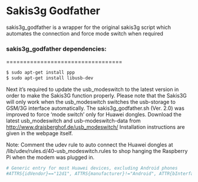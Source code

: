 # Sakis3g Godfather
sakis3g_godfather is a wrapper for the original sakis3g script which automates the connection and force mode switch when required

### sakis3g_godfather dependencies:
==================================
```sh
$ sudo apt-get install ppp
$ sudo apt-get install libusb-dev
```

Next it’s required to update the usb_modeswitch to the latest version in order to make the Sakis3G function properly. Please note that the Sakis3G will only work when the usb_modeswitch switches the usb-storage to GSM/3G interface automatically. The sakis3g_godfather.sh (Ver. 2.0) was improved to force ‘mode switch’ only for Huawei dongles. 
Download the latest usb_modeswitch and usb-modeswitch-data from http://www.draisberghof.de/usb_modeswitch/
Installation instructions are given in the webpage itself. 

Note: Comment the udev rule to auto connect the Huawei dongles at /lib/udev/rules.d/40-usb_modeswitch.rules to shop hanging the Raspberry Pi when the modem was plugged in.
```sh
# Generic entry for most Huawei devices, excluding Android phones
#ATTRS{idVendor}=="12d1", ATTRS{manufacturer}!="Android", ATTR{bInterfaceNumber}=="00", ATTR{bInterfaceClass}=="08", RUN+="usb_modeswitch '%b/%k'"
```
